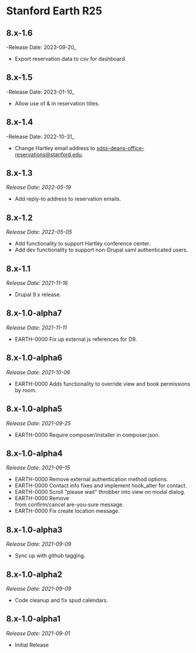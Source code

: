 # Stanford Earth R25

8.x-1.6
-------------------------------------------------------------------------
-Release Date: 2023-09-20_

- Export reservation data to csv for dashboard.

8.x-1.5
-------------------------------------------------------------------------
-Release Date: 2023-01-10_

- Allow use of & in reservation titles.

8.x-1.4
-------------------------------------------------------------------------
-Release Date: 2022-10-31_

- Change Hartley email address to sdss-deans-office-reservations@stanford.edu.

8.x-1.3
-------------------------------------------------------------------------
_Release Date: 2022-05-19_

- Add reply-to address to reservation emails.

8.x-1.2
-------------------------------------------------------------------------
_Release Date: 2022-05-05_

- Add functionality to support Hartley conference center.
- Add dev functionality to support non-Drupal saml authenticated users.

8.x-1.1
-------------------------------------------------------------------------
_Release Date: 2021-11-16_

- Drupal 9.x release.

8.x-1.0-alpha7
-------------------------------------------------------------------------
_Release Date: 2021-11-11_

- EARTH-0000 Fix up external js references for D9.

8.x-1.0-alpha6
-------------------------------------------------------------------------
_Release Date: 2021-10-06_

- EARTH-0000 Adds functionality to override view and book permissions by room.

8.x-1.0-alpha5
-------------------------------------------------------------------------
_Release Date: 2021-09-25_

- EARTH-0000 Require composer/installer in composer.json.

8.x-1.0-alpha4
-------------------------------------------------------------------------
_Release Date: 2021-09-15_

- EARTH-0000 Remove external authentication method options.
- EARTH-0000 Contact info fixes and implement hook_alter for contact.
- EARTH-0000 Scroll "please wait" throbber into view on modal dialog.
- EARTH-0000 Remove <br /> from confirm/cancel are-you-sure message.
- EARTH-0000 Fix create location message.

8.x-1.0-alpha3
--------------------------------------------------------------------------------
_Release Date: 2021-09-09_

- Sync up with github tagging.

8.x-1.0-alpha2
--------------------------------------------------------------------------------
_Release Date: 2021-09-09_

- Code cleanup and fix spud calendars.

8.x-1.0-alpha1
--------------------------------------------------------------------------------
_Release Date: 2021-09-01_

- Initial Release
